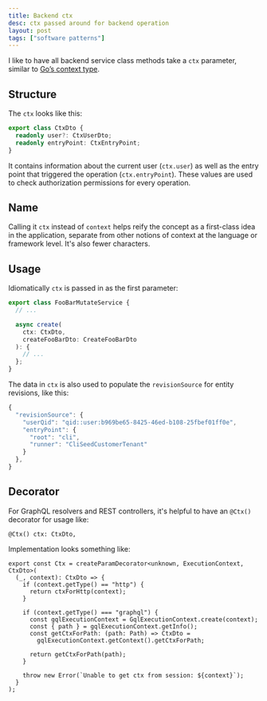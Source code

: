 ```yaml
---
title: Backend ctx
desc: ctx passed around for backend operation
layout: post
tags: ["software patterns"]
---
```


I like to have all backend service class methods take a `ctx` parameter, similar to [Go’s context type](https://pkg.go.dev/context).

## Structure

The `ctx` looks like this:

```ts
export class CtxDto {
  readonly user?: CtxUserDto;
  readonly entryPoint: CtxEntryPoint;
}
```

It contains information about the current user (`ctx.user`) as well as the entry point that triggered the operation (`ctx.entryPoint`). These values are used to check authorization permissions for every operation.

## Name

Calling it `ctx` instead of `context` helps reify the concept as a first-class idea in the application, separate from other notions of context at the language or framework level. It's also fewer characters.

## Usage

Idiomatically `ctx` is passed in as the first parameter:

```ts
export class FooBarMutateService {
  // ...

  async create(
    ctx: CtxDto,
    createFooBarDto: CreateFooBarDto
  ): {
    // ...
  };
}
```

The data in `ctx` is also used to populate the `revisionSource` for entity revisions, like this:

```js
{
  "revisionSource": {
    "userQid": "qid::user:b969be65-8425-46ed-b108-25fbef01ff0e",
    "entryPoint": {
      "root": "cli",
      "runner": "CliSeedCustomerTenant"
    }
  },
}
```

## Decorator

For GraphQL resolvers and REST controllers, it's helpful to have an `@Ctx()` decorator for usage like:

```tsx
@Ctx() ctx: CtxDto,
```

Implementation looks something like:

```tsx
export const Ctx = createParamDecorator<unknown, ExecutionContext, CtxDto>(
  (_, context): CtxDto => {
    if (context.getType() == "http") {
      return ctxForHttp(context);
    }

    if (context.getType() === "graphql") {
      const gqlExecutionContext = GqlExecutionContext.create(context);
      const { path } = gqlExecutionContext.getInfo();
      const getCtxForPath: (path: Path) => CtxDto =
        gqlExecutionContext.getContext().getCtxForPath;

      return getCtxForPath(path);
    }

    throw new Error(`Unable to get ctx from session: ${context}`);
  }
);
```
